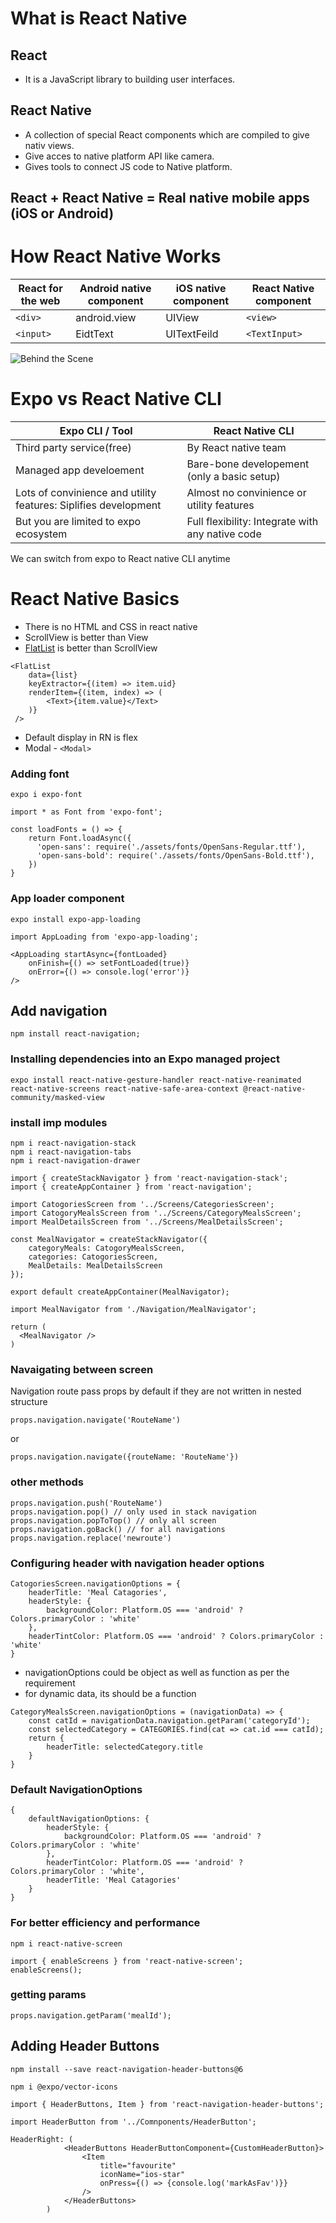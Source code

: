 # What is React Native
## React 
- It is a JavaScript library to building user interfaces.
## React Native
- A collection of special React components which are compiled to give nativ views.
- Give acces to native platform API like camera.
- Gives tools to connect JS code to Native platform.

## React + React Native = Real native mobile apps (iOS or Android)

# How React Native Works
| React for the web | Android native component | iOS native component | React Native component |
| ----------- | ----------- | ----------- | ---------- |
| `<div>` | android.view | UIView | `<view>` |
| `<input>` | EidtText | UITextFeild | `<TextInput>` |


![Behind the Scene](./assets/reactnative-behind-the-scene.PNG)

# Expo vs React Native CLI
| Expo CLI / Tool | React Native CLI |
| ----------- | ----------- |
| Third party service(free) | By React native team |
| Managed app develoement | Bare-bone developement (only a basic setup) |
| Lots of convinience and utility features: Siplifies development | Almost no convinience or utility features |
| But you are limited to expo ecosystem | Full flexibility: Integrate with any native code |

We can switch from expo to React native CLI anytime

# React Native Basics
- There is no HTML and CSS in react native
- ScrollView is better than View
- [FlatList](https://reactnative.dev/docs/flatlist) is better than ScrollView
```
<FlatList
    data={list}
    keyExtractor={(item) => item.uid}
    renderItem={(item, index) => (
        <Text>{item.value}</Text>
    )}
 />
```
- Default display in RN is flex
- Modal - `<Modal>`

### Adding font
```
expo i expo-font 
```

```
import * as Font from 'expo-font';

const loadFonts = () => {
    return Font.loadAsync({
      'open-sans': require('./assets/fonts/OpenSans-Regular.ttf'),
      'open-sans-bold': require('./assets/fonts/OpenSans-Bold.ttf'),
    })
}
```

### App loader component
```
expo install expo-app-loading
```
```
import AppLoading from 'expo-app-loading';

<AppLoading startAsync={fontLoaded}
    onFinish={() => setFontLoaded(true)}
    onError={() => console.log('error')} 
/>
```
## Add navigation 

```
npm install react-navigation;
```
### Installing dependencies into an Expo managed project​
```
expo install react-native-gesture-handler react-native-reanimated react-native-screens react-native-safe-area-context @react-native-community/masked-view
```

### install imp modules
```
npm i react-navigation-stack
npm i react-navigation-tabs
npm i react-navigation-drawer
```

```
import { createStackNavigator } from 'react-navigation-stack';
import { createAppContainer } from 'react-navigation';

import CatogoriesScreen from '../Screens/CategoriesScreen';
import CatogoryMealsScreen from '../Screens/CategoryMealsScreen';
import MealDetailsScreen from '../Screens/MealDetailsScreen';

const MealNavigator = createStackNavigator({
    categoryMeals: CatogoryMealsScreen,
    categories: CatogoriesScreen,
    MealDetails: MealDetailsScreen
});

export default createAppContainer(MealNavigator);
```
```
import MealNavigator from './Navigation/MealNavigator';

return (
  <MealNavigator />
)
```
### Navaigating between screen
Navigation route pass props by default if they are not written in nested structure
```
props.navigation.navigate('RouteName')
```
or
```
props.navigation.navigate({routeName: 'RouteName'})
```

### other methods
```
props.navigation.push('RouteName')
props.navigation.pop() // only used in stack navigation
props.navigation.popToTop() // only all screen
props.navigation.goBack() // for all navigations
props.navigation.replace('newroute')
```

### Configuring header with navigation header options
```
CatogoriesScreen.navigationOptions = {
    headerTitle: 'Meal Catagories',
    headerStyle: {
        backgroundColor: Platform.OS === 'android' ? Colors.primaryColor : 'white'
    },
    headerTintColor: Platform.OS === 'android' ? Colors.primaryColor : 'white'
}
```
- navigationOptions could be object as well as function as per the requirement
- for dynamic data, its should be a function

```
CategoryMealsScreen.navigationOptions = (navigationData) => {
    const catId = navigationData.navigation.getParam('categoryId');
    const selectedCategory = CATEGORIES.find(cat => cat.id === catId);
    return {
        headerTitle: selectedCategory.title
    }
}
```

### Default NavigationOptions
```
{
    defaultNavigationOptions: {
        headerStyle: {
            backgroundColor: Platform.OS === 'android' ? Colors.primaryColor : 'white'
        },
        headerTintColor: Platform.OS === 'android' ? Colors.primaryColor : 'white',
        headerTitle: 'Meal Catagories'
    }
}
```
### For better efficiency and performance
```
npm i react-native-screen
```
```
import { enableScreens } from 'react-native-screen'; 
enableScreens();
```

### getting params
```
props.navigation.getParam('mealId');
```

## Adding Header Buttons
```
npm install --save react-navigation-header-buttons@6
```
```
npm i @expo/vector-icons
```
```
import { HeaderButtons, Item } from 'react-navigation-header-buttons';

import HeaderButton from '../Comnponents/HeaderButton';

HeaderRight: (
            <HeaderButtons HeaderButtonComponent={CustomHeaderButton}>
                <Item 
                    title="favourite" 
                    iconName="ios-star" 
                    onPress={() => {console.log('markAsFav')}}
                />
            </HeaderButtons>
        )
```